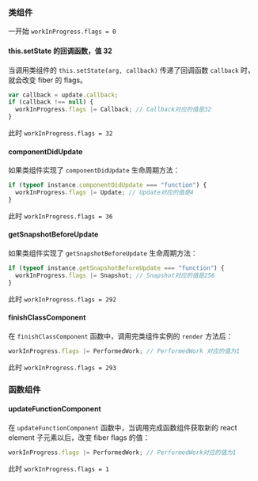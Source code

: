 ### 类组件

一开始 `workInProgress.flags = 0`

#### this.setState 的回调函数，值 32

当调用类组件的 `this.setState(arg, callback)` 传递了回调函数 `callback` 时，就会改变 fiber 的 flags。

```js
var callback = update.callback;
if (callback !== null) {
  workInProgress.flags |= Callback; // Callback对应的值是32
}
```

此时 `workInProgress.flags = 32`

#### componentDidUpdate

如果类组件实现了 `componentDidUpdate` 生命周期方法：

```js
if (typeof instance.componentDidUpdate === "function") {
  workInProgress.flags |= Update; // Update对应的值是4
}
```

此时 `workInProgress.flags = 36`

#### getSnapshotBeforeUpdate

如果类组件实现了 `getSnapshotBeforeUpdate` 生命周期方法：

```js
if (typeof instance.getSnapshotBeforeUpdate === "function") {
  workInProgress.flags |= Snapshot; // Snapshot对应的值是256
}
```

此时 `workInProgress.flags = 292`

#### finishClassComponent

在 `finishClassComponent` 函数中，调用完类组件实例的 `render` 方法后：

```js
workInProgress.flags |= PerformedWork; // PerformedWork 对应的值为1
```

此时 `workInProgress.flags = 293`

### 函数组件

#### updateFunctionComponent

在 `updateFunctionComponent` 函数中，当调用完成函数组件获取新的 react element 子元素以后，改变 fiber flags 的值：

```js
workInProgress.flags |= PerformedWork; // PerformedWork对应的值为1
```

此时 `workInProgress.flags = 1`
